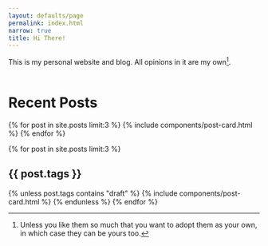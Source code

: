 ```yaml
---
layout: defaults/page
permalink: index.html
narrow: true
title: Hi There!
---
```

This is my personal website and blog. All opinions in it are my
own[^opinions].  
<br />

[^opinions]:
    Unless you like them so much that you want to adopt them
    as your own, in which case they can be yours too.

# Recent Posts
{% for post in site.posts limit:3 %}
    {% include components/post-card.html %}
{% endfor %}


{% for post in site.posts limit:3 %}
    <h2>{{ post.tags }}</h2>
    {% unless post.tags contains "draft" %}
        {% include components/post-card.html %}
    {% endunless %}
{% endfor %}


